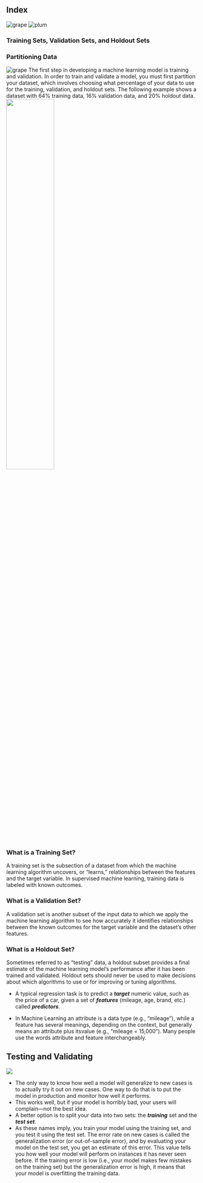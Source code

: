 ## Index
![grape](https://user-images.githubusercontent.com/12748752/126882595-d1f5449e-14bb-4ab3-809c-292caf0858a1.png)
![plum](https://user-images.githubusercontent.com/12748752/126882596-b9ba4645-7001-435e-9a3c-d4416a2543c1.png)

### Training Sets, Validation Sets, and Holdout Sets

### Partitioning Data
![grape](https://user-images.githubusercontent.com/12748752/126882595-d1f5449e-14bb-4ab3-809c-292caf0858a1.png)
The first step in developing a machine learning model is training and validation. In order to train and validate a model, you must first partition your dataset, which involves choosing what percentage of your data to use for the training, validation, and holdout sets. The following example shows a dataset with 64% training data, 16% validation data, and 20% holdout data.
<img src="https://user-images.githubusercontent.com/12748752/160504728-c67c7e87-deda-4b86-889a-19d3e108a604.png" width=50% />
### What is a Training Set?
A training set is the subsection of a dataset from which the machine learning algorithm uncovers, or “learns,” relationships between the features and the target variable. In supervised machine learning, training data is labeled with known outcomes.

### What is a Validation Set?
A validation set is another subset of the input data to which we apply the machine learning algorithm to see how accurately it identifies relationships between the known outcomes for the target variable and the dataset’s other features.

### What is a Holdout Set?
Sometimes referred to as “testing” data, a holdout subset provides a final estimate of the machine learning model’s performance after it has been trained and validated. Holdout sets should never be used to make decisions about which algorithms to use or for improving or tuning algorithms.


* A typical regression task is to predict a **_target_** numeric value, such as the price of a car, given a set of **_features_** (mileage, age, brand, etc.) called **_predictors_**.

* In Machine Learning an attribute is a data type (e.g., “mileage”), while a feature has several meanings, depending on the context, but generally means an attribute plus itsvalue (e.g., “mileage = 15,000”). Many people use the words attribute and feature interchangeably.

## Testing and Validating 

<img src="https://user-images.githubusercontent.com/12748752/141670977-ae3e17a8-0636-4fb6-a052-cf4de904f5a9.png" >

* The only way to know how well a model will generalize to new cases is to actually try it out on new cases. One way to do that is to put the model in production and monitor how well it performs. 
* This works well, but if your model is horribly bad, your users will complain—not the best idea. 
* A better option is to split your data into two sets: the **_training_** set and the **_test set_**. 
* As these names imply, you train your model using the training set, and you test it using the test set. The error rate on new cases is called the generalization error (or out-of-sample error), and by evaluating your model on the test set, you get an estimate of this error. This value tells you how well your model will perform on instances it has never seen before. If the training error is low (i.e., your model makes few mistakes on the training set) but the generalization error is high, it means that your model is overfitting the training data.
